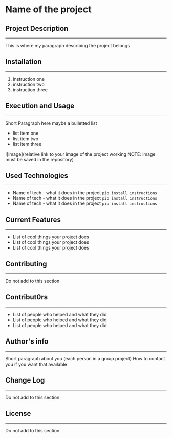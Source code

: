 # Name of the project

## Project Description
---
This is where my paragraph describing the project belongs  

## Installation
---
1. instruction one
2. instruction two
3. instruction three  

## Execution and Usage
---
Short Paragraph here maybe a bulletted list

+ list item one
+ list item two
+ list item three

![image](relative link to your image of the project working NOTE: image must be saved in the repository)  

## Used Technologies
---
+ Name of tech - what it does in the project
`pip install instructions`
+ Name of tech - what it does in the project
`pip install instructions`
+ Name of tech - what it does in the project
`pip install instructions`  

## Current Features
---
+ List of cool things your project does
+ List of cool things your project does
+ List of cool things your project does  

## Contributing
---
Do not add to this section  

## Contribut0rs
---
+ List of people who helped and what they did
+ List of people who helped and what they did
+ List of people who helped and what they did  

## Author's info
---
Short paragraph about you (each person in a group project)
How to contact you if you want that available  

## Change Log
---
Do not add to this section  

## License
---
Do not add to this section